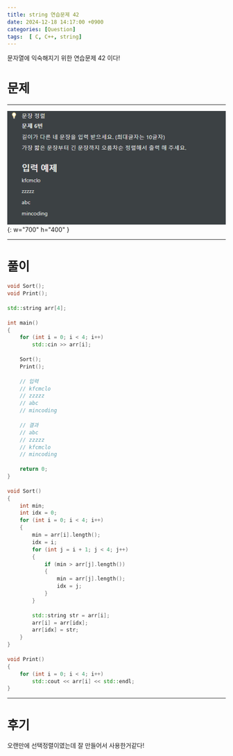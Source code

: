```yaml
---
title: string 연습문제 42
date: 2024-12-18 14:17:00 +0900
categories: [Question]  
tags:  [ C, C++, string]
---
```


문자열에 익숙해지기 위한 연습문제 42 이다!

# 문제   
---------------------------------------
![Desktop View](/assets/img/string34.png){: w="700" h="400" }

---------------------------------------

# 풀이

```c++
void Sort();
void Print();

std::string arr[4];

int main()
{
    for (int i = 0; i < 4; i++)
        std::cin >> arr[i];
    
    Sort();
    Print();
    
    // 입력
    // kfcmclo
    // zzzzz
    // abc
    // mincoding

    // 결과
    // abc
    // zzzzz
    // kfcmclo
    // mincoding

    return 0;
}

void Sort()
{
    int min;
    int idx = 0;
    for (int i = 0; i < 4; i++)
    {
        min = arr[i].length();
        idx = i;
        for (int j = i + 1; j < 4; j++)
        {
            if (min > arr[j].length())
            {
                min = arr[j].length();
                idx = j;
            }
        }
        
        std::string str = arr[i];
        arr[i] = arr[idx];
        arr[idx] = str;
    }
}

void Print()
{
    for (int i = 0; i < 4; i++)
        std::cout << arr[i] << std::endl;
}
```
---------------------------------------

# 후기

오랜만에 선택정렬이였는데 잘 만들어서 사용한거같다!
